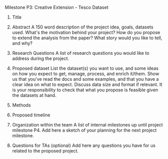 Milestone P3: Creative Extension - Tesco Dataset

1. Title

2. Abstract
A 150 word description of the project idea, goals, datasets used. What's the motivation behind your project? How do you propose to extend the analysis from the paper? What story would you like to tell, and why? 

3. Research Questions
A list of research questions you would like to address during the project.

4. Proposed dataset
List the dataset(s) you want to use, and some ideas on how you expect to get, manage, process, and enrich it/them. Show us that you've read the docs and some examples, and that you have a clear idea on what to expect. Discuss data size and format if relevant. It is your responsibility to check that what you propose is feasible given the datasets at hand.

5. Methods

6. Proposed timeline

7. Organization within the team
A list of internal milestones up until project milestone P4. Add here a sketch of your planning for the next project milestone.

8. Questions for TAs (optional)
Add here any questions you have for us related to the proposed project.
